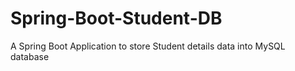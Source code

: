 ﻿# Spring-Boot-Student-DB

A Spring Boot Application to store Student details data into MySQL database
